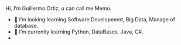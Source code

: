 Hi, I’m Guillermo Ortiz, u can call me Memo.

- 👀 I’m looking learning Software Development, Big Data, Manage of database.
- 🌱 I’m currently learning Python, DataBases, Java, C#.
- 

<!---
MemoOrtiz/MemoOrtiz is a ✨ special ✨ repository because its `README.md` (this file) appears on your GitHub profile.
You can click the Preview link to take a look at your changes.
--->

